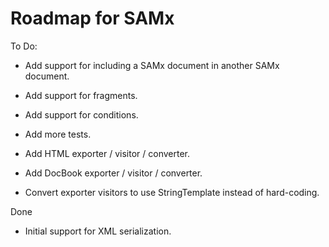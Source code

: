 Roadmap for SAMx
================

To Do:

* Add support for including a SAMx document in another SAMx document.

* Add support for fragments.

* Add support for conditions.

* Add more tests.

* Add HTML exporter / visitor / converter.

* Add DocBook exporter / visitor / converter.

* Convert exporter visitors to use StringTemplate instead of hard-coding.

Done

* Initial support for XML serialization.
